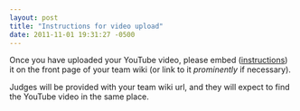 ```yaml
---
layout: post
title: "Instructions for video upload"
date: 2011-11-01 19:31:27 -0500
---
```


Once you have uploaded your YouTube video, please embed (<a href="http://bit.ly/scUA1B">instructions</a>) it on the front page of your team wiki (or link to it <em>prominently</em> if necessary).

Judges will be provided with your team wiki url, and they will expect to find the YouTube video in the same place.
